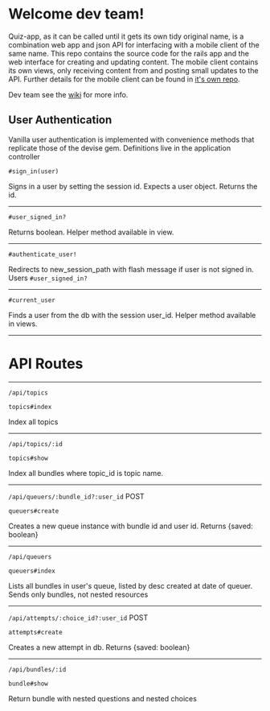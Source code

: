 Welcome dev team!
=======================

Quiz-app, as it can be called until it gets its own tidy original name, is a combination web app and json API for interfacing with a mobile client of the same name. This repo contains the source code for the rails app and the web interface for creating and updating content. The mobile client contains its own views, only receiving content from and posting small updates to the API. Further details for the mobile client can be found in [it's own repo](https://github.com/CodeCore-Cohort-V/phonegap).

Dev team see the [wiki](https://github.com/CodeCore-Cohort-V/quiz-app-api/wiki/Main-Wiki) for more info.


User Authentication
---------------------

Vanilla user authentication is implemented with convenience methods that replicate those of the devise gem. Definitions live in the application controller

`#sign_in(user)`

Signs in a user by setting the session id. Expects a user object. Returns the id.

---

`#user_signed_in?`

Returns boolean. Helper method available in view.

---

`#authenticate_user!`

Redirects to new_session_path with flash message if user is not signed in. Users `#user_signed_in?`

---

`#current_user`

Finds a user from the db with the session user_id. Helper method available in views.

---


API Routes
================

---
`/api/topics`


`topics#index`

Index all topics

---
`/api/topics/:id`


`topics#show`

Index all bundles where topic_id is topic name. 

---
`/api/queuers/:bundle_id?:user_id`    POST

`queuers#create`

Creates a new queue instance with bundle id and user id. Returns {saved: boolean}

---
`/api/queuers`

`queuers#index`

Lists all bundles in user's queue, listed by desc created at date of queuer. Sends only bundles, not nested resources

---
`/api/attempts/:choice_id?:user_id` POST

`attempts#create`

Creates a new attempt in db. Returns {saved: boolean}

---

`/api/bundles/:id`

`bundle#show`

Return bundle with nested questions and nested choices

